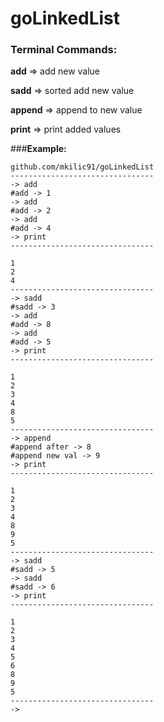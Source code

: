 # goLinkedList
### **Terminal Commands:**

**add**  => add new value

**sadd** => sorted add new value

**append** => append to new value

**print** => print added values

###**Example:**

```
github.com/mkilic91/goLinkedList
--------------------------------
-> add
#add -> 1
-> add
#add -> 2
-> add
#add -> 4
-> print
--------------------------------

1
2
4
--------------------------------
-> sadd
#sadd -> 3
-> add
#add -> 8
-> add
#add -> 5
-> print
--------------------------------

1
2
3
4
8
5
--------------------------------
-> append
#append after -> 8
#append new val -> 9
-> print
--------------------------------

1
2
3
4
8
9
5
--------------------------------
-> sadd
#sadd -> 5
-> sadd
#sadd -> 6
-> print
--------------------------------

1
2
3
4
5
6
8
9
5
--------------------------------
-> 